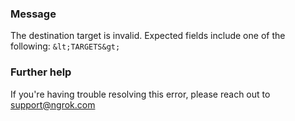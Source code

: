 
### Message
The destination target is invalid. Expected fields include one of the following: `&lt;TARGETS&gt;`

### Further help
If you're having trouble resolving this error, please reach out to [support@ngrok.com](mailto:support@ngrok.com?subject=Help%20with%20ERR_NGROK_236)

